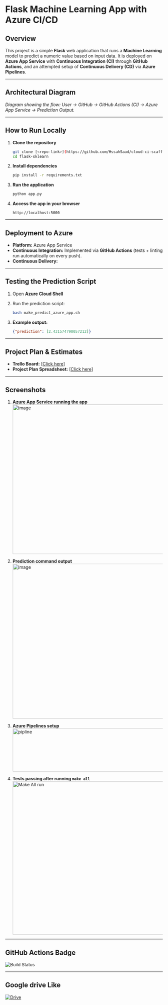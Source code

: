 # Flask Machine Learning App with Azure CI/CD

## Overview

This project is a simple **Flask** web application that runs a **Machine Learning** model to predict a numeric value based on input data.
It is deployed on **Azure App Service** with **Continuous Integration (CI)** through **GitHub Actions**, and an attempted setup of **Continuous Delivery (CD)** via **Azure Pipelines**.

---

## Architectural Diagram

*Diagram showing the flow: User → GitHub → GitHub Actions (CI) → Azure App Service → Prediction Output.*

---

## How to Run Locally

1. **Clone the repository**

   ```bash
   git clone [<repo-link>](https://github.com/HssahSaad/cloud-ci-scaffold.git)
   cd flask-sklearn
   ```

2. **Install dependencies**

   ```bash
   pip install -r requirements.txt
   ```

3. **Run the application**

   ```bash
   python app.py
   ```

4. **Access the app in your browser**

   ```
   http://localhost:5000
   ```

---

## Deployment to Azure

* **Platform:** Azure App Service
* **Continuous Integration:** Implemented via **GitHub Actions** (tests + linting run automatically on every push).
* **Continuous Delivery:** 
---

## Testing the Prediction Script

1. Open **Azure Cloud Shell**

2. Run the prediction script:

   ```bash
   bash make_predict_azure_app.sh
   ```

3. **Example output:**

   ```json
   {"prediction": [2.431574790057212]}
   ```

---

## Project Plan & Estimates

* **Trello Board:** \[[Click here](https://trello.com/invite/b/689a136c34656571fde845fd/ATTIe8f6b1b34a5bd94d14f99d3ae0102ee5D152062E/website-development-project-plan)]
* **Project Plan Spreadsheet:** \[[Click here](https://docs.google.com/spreadsheets/d/1oMJ55Bxuj8_HigrxktKnxtXbc5A3XjuH-ogmMRxz7ww/edit?usp=sharing)]

---

## Screenshots

1. **Azure App Service running the app** <img width="956" height="476" alt="image" src="https://github.com/user-attachments/assets/e79d5114-059b-4b84-ae36-6d854fdcc347" />

2. **Prediction command output** <img width="958" height="493" alt="image" src="https://github.com/user-attachments/assets/48157589-0ade-42ab-b92e-da84a593b7e7" />

3. **Azure Pipelines setup** <img width="699" height="137" alt="pipline" src="https://github.com/user-attachments/assets/4d1ec195-8bec-4dd9-8ed6-3965f56baa72" />


4. **Tests passing after running `make all`** <img width="956" height="488" alt="Make All run " src="https://github.com/user-attachments/assets/74236246-21d9-4c6b-be40-8f3890cb2be4" />

---

## GitHub Actions Badge

![Build Status](https://github.com/HssahSaad/cloud-ci-scaffold/actions/workflows/deploy-azure.yml/badge.svg)

---

## Google drive Like

[![Drive](https://drive.google.com/drive/folders/1ZVbK7quKOn2zDYGHZiX0AUlO7fqn8pxz?usp=sharing)
](https://drive.google.com/drive/folders/1ZVbK7quKOn2zDYGHZiX0AUlO7fqn8pxz?usp=sharing)

